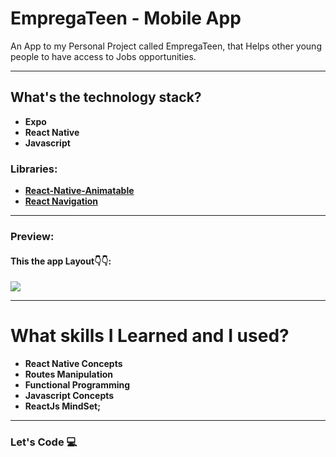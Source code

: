 
# EmpregaTeen - Mobile App

An App to my Personal Project called EmpregaTeen, that Helps other young people to have access to Jobs opportunities.

---

## What's the technology stack?

- **Expo**
- **React Native**
- **Javascript**

### Libraries:

- **[React-Native-Animatable](https://github.com/oblador/react-native-animatable)**
- **[React Navigation](https://reactnavigation.org/)**

---

### Preview:

#### This the app Layout👇👇:

![](https://i.imgur.com/HhlOW5k.png)

---

# What skills I Learned and I used?

- **React Native Concepts**
- **Routes Manipulation**
- **Functional Programming**
- **Javascript Concepts**
- **ReactJs MindSet;**

---

### Let's Code 💻
